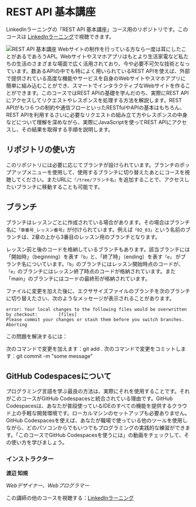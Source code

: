 # REST API 基本講座		
LinkedInラーニングの「REST API 基本講座」コース用のリポジトリです。このコースは [LinkedInラーニング][lil-course-url]で視聴できます。

![REST API 基本講座][lil-thumbnail-url] 
Webサイトの制作を行っている方なら一度は耳にしたことがあるであろうAPI。Webサイトやスマホアプリはもとより生活家電など私たちの生活のさまざまな場面で広く活用されており、今や必要不可欠な技術となっています。数あるAPIの中でも特によく用いられているREST APIを使えば、外部で提供されている高度な機能やサービスを自身のWebサイトやスマホアプリに簡単に組み込むことができ、スマートでインタラクティブなWebサイトを作ることができます。このコースではREST APIの基礎を学んだのち、実際にREST APIにアクセスしてリクエストやレスポンスを処理する方法を解説します。REST APIがもつ６つの制約や通信フローといったRESTfulやAPIの基本はもちろん、REST APIを利用するさいに必要なリクエストの組み立て方やレスポンスの中身などについて理解を深めながら、実際にJavaScriptを使ってREST APIにアクセスし、その結果を取得する手順を説明します。

## リポジトリの使い方
このリポジトリには必要に応じてブランチが設けられています。ブランチのポップアップメニューを使用して、使用するブランチに切り替えたあとにコースを視聴してください。またURLに`「/tree/ブランチ名」`を追加することで、アクセスしたいブランチに移動することも可能です。

## ブランチ
ブランチはレッスンごとに作成されている場合があります。その場合はブランチ名に`「章番号_レッスン番号」`が付けられています。例えば`「02_03」`という名前のブランチは、2章の上から3番目のレッスン用のブランチとなります。

レッスン前と後のコードを格納しているブランチもあります。該当ブランチには「開始時」（beginning）を表す`「b」`と、「終了時」（ending）を表す`「e」` がブランチ名についています。`「b」`のブランチにはレッスン開始時点のコードが、`「e」`のブランチにはレッスン終了時点のコードが格納されています。また「main」のブランチにはコードの最終形が格納されています。

ファイルに変更を加えた後に、エクササイズファイルのブランチを次のブランチに切り替えたさい、次のようなメッセージが表示されることがあります。

    error: Your local changes to the following files would be overwritten by checkout:        [files]
    Please commit your changes or stash them before you switch branches.
    Aborting

この問題を解決するには：
	
次のコマンドで変更を加えます：git add .
次のコマンドで変更をコミットします：git commit -m "some message"

## GitHub Codespacesについて
プログラミング言語を学ぶ最良の方法は、実際にそれを使用することです。それがこのコースがGitHub Codespacesと統合されている理由です。GitHub Codespacesは、あなたが普段使っているIDEのすべての機能を提供するクラウド上の手軽な開発環境です。ローカルマシンのセットアップも必要ありません。 GitHub Codespacesを使えば、あなたが職場で使っている他のツールを使用しながら、どのパソコンからでもいつでもプログラミングの実践的な練習ができます。「このコースでGitHub Codespacesを使うには」の動画をチェックして、その使い方を学びましょう。

### インストラクター

**渡辺 知規**

_Webデザイナー、Webプログラマー_

この講師の他のコースを視聴する：[LinkedInラーニング](https://www.linkedin.com/learning/instructors/8515378)

[lil-course-url]: https://www.linkedin.com/learning/rest-api-essential-training
[lil-thumbnail-url]: https://media.licdn.com/dms/image/v2/D560DAQH9gHG1Ac3Fdg/learning-public-crop_675_1200/learning-public-crop_675_1200/0/1731960329615?e=2147483647&v=beta&t=ueTIjEf9mJwHlB7jhXFAJCGGMrP8XaRWaDHHK8oOK8g
